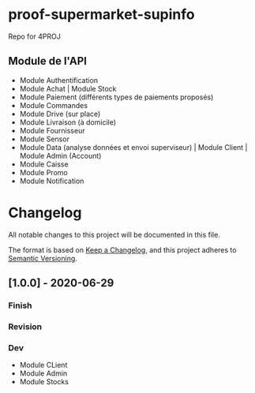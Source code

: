 # proof-supermarket-supinfo
Repo for 4PROJ

## Module de l'API 

- Module Authentification
- Module Achat
| Module Stock
- Module Paiement (différents types de paiements proposés)
- Module Commandes
- Module Drive (sur place)
- Module Livraison (à domicile)
- Module Fournisseur
- Module Sensor
- Module Data (analyse données et envoi superviseur)
| Module Client
| Module Admin (Account)
- Module Caisse
- Module Promo
- Module Notification


# Changelog
All notable changes to this project will be documented in this file.

The format is based on [Keep a Changelog](https://keepachangelog.com/en/1.0.0/),
and this project adheres to [Semantic Versioning](https://semver.org/spec/v2.0.0.html).

## [1.0.0] - 2020-06-29
### Finish
### Revision
### Dev
- Module CLient
- Module Admin
- Module Stocks


